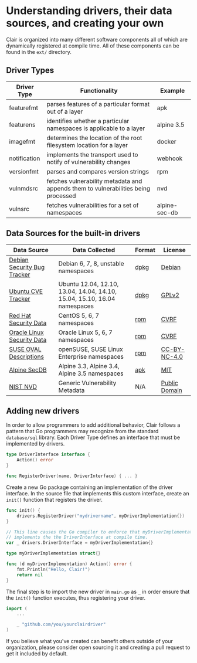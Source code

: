 # Understanding drivers, their data sources, and creating your own

Clair is organized into many different software components all of which are dynamically registered at compile time.
All of these components can be found in the `ext/` directory.

## Driver Types

| Driver Type  | Functionality                                                                      | Example       |
|--------------|------------------------------------------------------------------------------------|---------------|
| featurefmt   | parses features of a particular format out of a layer                              | apk           |
| featurens    | identifies whether a particular namespaces is applicable to a layer                | alpine 3.5    |
| imagefmt     | determines the location of the root filesystem location for a layer                | docker        |
| notification | implements the transport used to notify of vulnerability changes                   | webhook       |
| versionfmt   | parses and compares version strings                                                | rpm           |
| vulnmdsrc    | fetches vulnerability metadata and appends them to vulnerabilities being processed | nvd           |
| vulnsrc      | fetches vulnerabilities for a set of namespaces                                    | alpine-sec-db |

## Data Sources for the built-in drivers

| Data Source                   | Data Collected                                                           | Format | License         |
|-------------------------------|--------------------------------------------------------------------------|--------|-----------------|
| [Debian Security Bug Tracker] | Debian 6, 7, 8, unstable namespaces                                      | [dpkg] | [Debian]        |
| [Ubuntu CVE Tracker]          | Ubuntu 12.04, 12.10, 13.04, 14.04, 14.10, 15.04, 15.10, 16.04 namespaces | [dpkg] | [GPLv2]         |
| [Red Hat Security Data]       | CentOS 5, 6, 7 namespaces                                                | [rpm]  | [CVRF]          |
| [Oracle Linux Security Data]  | Oracle Linux 5, 6, 7 namespaces                                          | [rpm]  | [CVRF]          |
| [SUSE OVAL Descriptions]      | openSUSE, SUSE Linux Enterprise namespaces                               | [rpm]  | [CC-BY-NC-4.0]  |
| [Alpine SecDB]                | Alpine 3.3, Alpine 3.4, Alpine 3.5 namespaces                            | [apk]  | [MIT]           |
| [NIST NVD]                    | Generic Vulnerability Metadata                                           | N/A    | [Public Domain] |

[Debian Security Bug Tracker]: https://security-tracker.debian.org/tracker
[Ubuntu CVE Tracker]: https://launchpad.net/ubuntu-cve-tracker
[Red Hat Security Data]: https://www.redhat.com/security/data/metrics
[Oracle Linux Security Data]: https://linux.oracle.com/security/
[SUSE OVAL Descriptions]: https://www.suse.com/de-de/support/security/oval/
[NIST NVD]: https://nvd.nist.gov
[dpkg]: https://en.wikipedia.org/wiki/dpkg
[rpm]: http://www.rpm.org
[Debian]: https://www.debian.org/license
[GPLv2]: https://www.gnu.org/licenses/old-licenses/gpl-2.0.en.html
[CVRF]: http://www.icasi.org/cvrf-licensing/
[Public Domain]: https://nvd.nist.gov/faq
[Alpine SecDB]: http://git.alpinelinux.org/cgit/alpine-secdb/
[apk]: http://git.alpinelinux.org/cgit/apk-tools/
[MIT]: https://gist.github.com/jzelinskie/6da1e2da728424d88518be2adbd76979
[CC-BY-NC-4.0]: https://creativecommons.org/licenses/by-nc/4.0/]

## Adding new drivers

In order to allow programmers to add additional behavior, Clair follows a pattern that Go programmers may recognize from the standard `database/sql` library.
Each Driver Type defines an interface that must be implemented by drivers.

```go
type DriverInterface interface {
	Action() error
}

func RegisterDriver(name, DriverInterface) { ... }
```

Create a new Go package containing an implementation of the driver interface.
In the source file that implements this custom interface, create an `init()` function that registers the driver.

```go
func init() {
	drivers.RegisterDriver("mydrivername", myDriverImplementation{})
}

// This line causes the Go compiler to enforce that myDriverImplementation
// implements the the DriverInterface at compile time.
var _ drivers.DriverInterface = myDriverImplementation{}

type myDriverImplementation struct{}

func (d myDriverImplementation) Action() error {
	fmt.Println("Hello, Clair!")
	return nil
}
```

The final step is to import the new driver in `main.go` as `_` in order ensure that the `init()` function executes, thus registering your driver.

```go
import (
	...

	_ "github.com/you/yourclairdriver"
)
```

If you believe what you've created can benefit others outside of your organization, please consider open sourcing it and creating a pull request to get it included by default.
